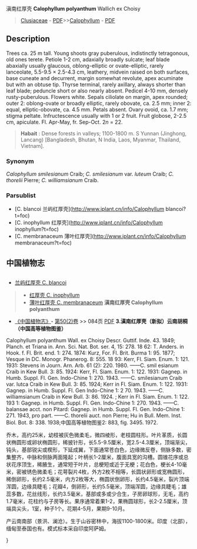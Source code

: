 滇南红厚壳 **Calophyllum polyanthum** Wallich ex Choisy

> [Clusiaceae](http://www.iplant.cn/info/Clusiaceae?t=foc) - [PDF](http://www.iplant.cn/foc/pdf/Clusiaceae.pdf)>>[Calophyllum](http://www.iplant.cn/info/Calophyllum?t=foc) - [PDF](http://www.iplant.cn/foc/pdf/Calophyllum.pdf)

## Description

Trees ca. 25 m tall. Young shoots gray puberulous, indistinctly tetragonous, old ones terete. Petiole 1-2 cm, adaxially broadly sulcate; leaf blade abaxially usually glaucous, oblong-elliptic or ovate-elliptic, rarely lanceolate, 5.5-9.5 × 2.5-4.3 cm, leathery, midvein raised on both surfaces, base cuneate and decurrent, margin somewhat revolute, apex acuminate but with an obtuse tip. Thyrse terminal, rarely axillary, always shorter than leaf blade; peduncle short or also nearly absent. Pedicel 4-10 mm, densely rusty-puberulous. Flowers white. Sepals ciliolate on margin, apex rounded; outer 2: oblong-ovate or broadly elliptic, rarely obovate, ca. 2.5 mm; inner 2: equal, elliptic-obovate, ca. 4.5 mm. Petals absent. Ovary ovoid, ca. 1.7 mm; stigma peltate. Infructescence usually with 1 or 2 fruit. Fruit globose, 2-2.5 cm, apiculate. Fl. Apr-May, fr. Sep-Oct. 2*n* = 22.
> **Habait** : 
> Dense forests in valleys; 1100-1800 m. S Yunnan (Jinghong, Lancang) [Bangladesh, Bhutan, N India, Laos, Myanmar, Thailand, Vietnam].

### Synonym
*Calophyllum smilesianum* Craib; *C. smilesianum* var. *luteum* Craib; *C. thorelii* Pierre; *C. williamsianum* Craib.

### Parsublist

* [C.  blancoi  兰屿红厚壳](http://www.iplant.cn/info/Calophyllum blancoi?t=foc)
* [C.  inophyllum  红厚壳](http://www.iplant.cn/info/Calophyllum inophyllum?t=foc)
* [C.  membranaceum  薄叶红厚壳](http://www.iplant.cn/info/Calophyllum membranaceum?t=foc)

## 中国植物志
## 
* [兰屿红厚壳  C.  blancoi](Calophyllum-blancoi-兰屿红厚壳.md)
> * [红厚壳  C.  inophyllum](Calophyllum-inophyllum-红厚壳.md)
> * [薄叶红厚壳  C.  membranaceum](Calophyllum-membranaceum-薄叶红厚壳.md)
**滇南红厚壳 Calophyllum polyanthum**

* [《中国植物志》](http://www.iplant.cn/frps)- [第50(2)卷](http://www.iplant.cn/frps/vol/50(2)) >> 084页 [PDF](http://www.iplant.cn/frps/pdf/50(2)/084.PDF)
**3.滇南红厚壳（新拟）云南胡桐（中国高等植物图鉴）**

Calophyllum polyanthum Wall. ex Choisy Descr. Guttif. Inde. 43. 1849; Planch. et Triana in. Ann. Sci. Nat. Bot. ser. 4, 15: 278. 18 62: T. Anders. in Hook. f. Fl. Brit. end. 1: 274. 1874: Kurz, For. Fl. Brit. Burma 1: 95. 1877; Vesque in DC. Monogr. Phanerog. 8: 555. 18 93: Kerr, Fl. Siam. Enum. 1: 121. 1931: Stevens in Journ. Arn. Arb. 61 (2): 220. 1980. ——C. smil esianum Craib in Kew Bull. 3: 85. 1924: Kerr, Fl. Siam. Enum. 1: 122. 1931: Gagnep. in Humb. Suppl. Fl. Gen. Indo-Chine 1: 270. 1943. ——C. smilesianum Craib var. lutca Craib in Kew Bull. 3: 85. 1924; Kerr in Fl. Siam. Enum. 1: 122. 1931: Gagnep. in Humb. Suppl. Fl. Gen Indo-Chine 1: 2 70. 1943. ——C. williamsianum Craib in Kew Bull. 3: 86. 1924. ; Kerr in Fl. Siam. Enum. 1: 122. 193 1: Gagnep. in Humb. Suppl. Fl. Gen. Indo-Chine 1: 270. 1943. ——C. balansae acct. non Pitard: Gagnep. in Humb. Suppl. Fl. Gen. Indo-Chine 1: 271. 1943, pro part. ——C. thorelii auct. non Pierre; Hu in Bull. Mem. Inst. Biol. Bot. 8: 338. 1938;中国高等植物图鉴2: 883, fig. 3495. 1972.

乔木，高约25米，幼枝被灰色微柔毛，微四棱形，老枝圆柱形。叶片革质，长圆状椭圆形或卵状椭圆形，稀披针形，长5.5-9.5厘米，宽2.5-4.3厘米，顶端渐尖，钝头，基部锐尖或楔形，下延成翼，下面通常苍白色，边缘微反卷，侧脉多数，密集整齐，中脉和侧脉两面隆起；叶柄长1-2厘米，腹面具宽的沟槽。圆锥花序或总状花序顶生，稀腋生，通常短于叶片，总梗短或近于无梗；花白色，梗长4-10毫米，密被锈色微柔毛；花萼裂片4枚，外方2枚不相等，长圆状卵形或宽椭圆形，稀倒卵形，长约2.5毫米，内方2枚等大，椭圆状倒卵形，长约4.5毫米，裂片顶端浑圆，边缘具睫毛；花瓣4，倒卵形，长约5.5毫米，顶端浑圆，边缘具睫毛；雄蕊多数，花丝线形，长约3.5毫米，基部或多或少合生，子房卵球形，无毛，高约1.7毫米，花柱约与子房等长。果序通常着果1-2，果椭圆球形，长2-2.5厘米，顶端具尖头，1室，种子1个。花期4-5月，果期9-10月。

产云南南部（景洪、澜沧）。生于山谷密林中，海拔1100-1800米。印度（北部），缅甸至泰国也有。模式标本采自印度阿萨姆。

}
